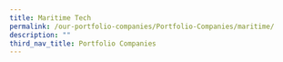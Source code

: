 ```yaml
---
title: Maritime Tech
permalink: /our-portfolio-companies/Portfolio-Companies/maritime/
description: ""
third_nav_title: Portfolio Companies
---
```

<link rel="stylesheet" href="/sgds.css"/>
<div id="companies-result" style="display: flex; flex-wrap: wrap; padding: 10px">
</div>